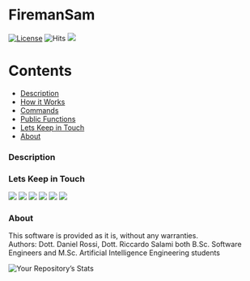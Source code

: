 # FiremanSam
 [![License](https://poser.pugx.org/aimeos/aimeos-typo3/license.svg)](https://packagist.org/packages/aimeos/aimeos-typo3)
 ![Hits](https://hitcounter.pythonanywhere.com/count/tag.svg?url=https://github.com/ProjectoOfficial/FiremanSam)
  <img src="https://komarev.com/ghpvc/?username=ProjectoOfficial"/>
  
Contents
========

* [Description](#Description)
* [How it Works](#How-it-Works)
* [Commands](#Commands)
* [Public Functions](#Public_Functions)
* [Lets Keep in Touch](#Lets-Keep-in-Touch)
* [About](#About)

### Description
 
### Lets Keep in Touch
<a href="Https://youtube.com/c/ProjectoOfficial" target="_blank"><img src="https://img.shields.io/badge/YouTube-FF0000?style=for-the-badge&logo=youtube&logoColor=white"/></a>
<a href="https://www.instagram.com/OfficialProjecTo/" target="_blank"><img src="https://img.shields.io/badge/Instagram-E4405F?style=for-the-badge&logo=instagram&logoColor=white"/></a>
<a href="https://www.facebook.com/MiniProjectsOfficial" target="_blank"><img src="https://img.shields.io/badge/Facebook-1877F2?style=for-the-badge&logo=facebook&logoColor=white"/></a>
<a href="https://www.tiktok.com/@officialprojecto" target="_blank"><img src="https://img.shields.io/badge/TikTok-000000?style=for-the-badge&logo=tiktok&logoColor=white"/></a>
<a href="https://github.com/ProjectoOfficial" target="_blank"><img src="https://img.shields.io/badge/GitHub-100000?style=for-the-badge&logo=github&logoColor=white"/></a>
<a href="https://it.linkedin.com/company/officialprojecto" target="_blank"><img src="https://img.shields.io/badge/LinkedIn-0077B5?style=for-the-badge&logo=linkedin&logoColor=white"/></a>

 ### About
 This software is provided as it is, without any warranties. <br/>
 Authors: Dott. Daniel Rossi, Dott. Riccardo Salami both B.Sc. Software Engineers and M.Sc. Artificial Intelligence Engineering students
 
 ![Your Repository’s Stats](https://github-readme-stats.vercel.app/api?username=ProjectoOfficial&show_icons=true)
